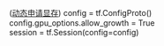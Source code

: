 ([动态申请显存](https://www.jianshu.com/p/5d47f152ff62))
  config = tf.ConfigProto()  
  config.gpu_options.allow_growth = True  
  session = tf.Session(config=config)
